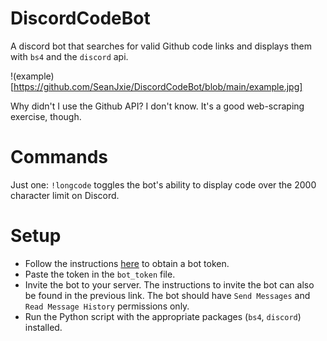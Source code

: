 # DiscordCodeBot
A discord bot that searches for valid Github code links and displays them with `bs4` and the `discord` api.

!(example)[https://github.com/SeanJxie/DiscordCodeBot/blob/main/example.jpg]

Why didn't I use the Github API? I don't know. It's a good web-scraping exercise, though.

# Commands
Just one: `!longcode` toggles the bot's ability to display code over the 2000 character limit on Discord.

# Setup
- Follow the instructions [here](https://discordpy.readthedocs.io/en/latest/discord.html) to obtain a bot token. 
- Paste the token in the `bot_token` file. 
- Invite the bot to your server. The instructions to invite the bot can also be found in the previous link. The bot should have `Send Messages` and `Read Message History` permissions only.
- Run the Python script with the appropriate packages (`bs4`, `discord`) installed.
